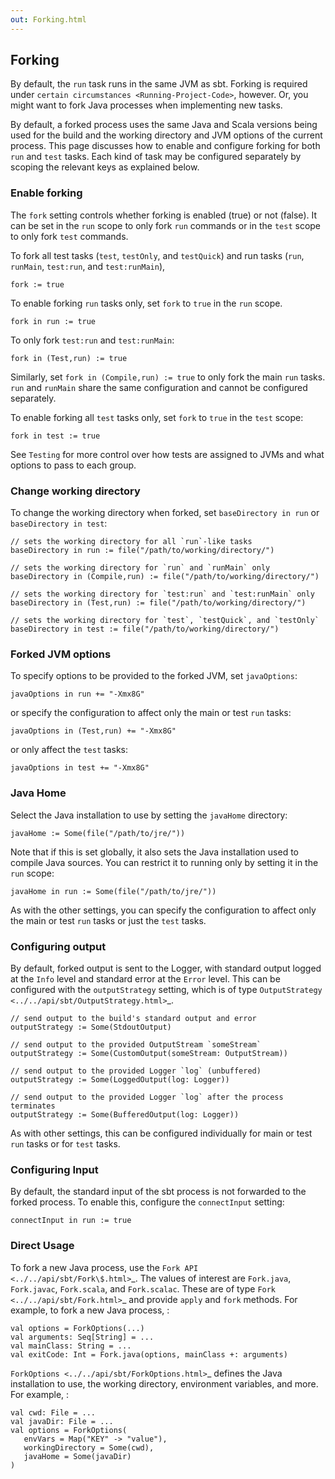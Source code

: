 ```yaml
---
out: Forking.html
---
```


Forking
-------

By default, the `run` task runs in the same JVM as sbt. Forking is
required under `certain circumstances <Running-Project-Code>`, however.
Or, you might want to fork Java processes when implementing new tasks.

By default, a forked process uses the same Java and Scala versions being
used for the build and the working directory and JVM options of the
current process. This page discusses how to enable and configure forking
for both `run` and `test` tasks. Each kind of task may be configured
separately by scoping the relevant keys as explained below.

### Enable forking

The `fork` setting controls whether forking is enabled (true) or not
(false). It can be set in the `run` scope to only fork `run` commands or
in the `test` scope to only fork `test` commands.

To fork all test tasks (`test`, `testOnly`, and `testQuick`) and run
tasks (`run`, `runMain`, `test:run`, and `test:runMain`),

    fork := true

To enable forking `run` tasks only, set `fork` to `true` in the `run`
scope.

    fork in run := true

To only fork `test:run` and `test:runMain`:

    fork in (Test,run) := true

Similarly, set `fork in (Compile,run) := true` to only fork the main
`run` tasks. `run` and `runMain` share the same configuration and cannot
be configured separately.

To enable forking all `test` tasks only, set `fork` to `true` in the
`test` scope:

    fork in test := true

See `Testing` for more control over how tests are assigned to JVMs and
what options to pass to each group.

### Change working directory

To change the working directory when forked, set `baseDirectory in run`
or `baseDirectory in test`:

    // sets the working directory for all `run`-like tasks
    baseDirectory in run := file("/path/to/working/directory/")

    // sets the working directory for `run` and `runMain` only
    baseDirectory in (Compile,run) := file("/path/to/working/directory/")

    // sets the working directory for `test:run` and `test:runMain` only
    baseDirectory in (Test,run) := file("/path/to/working/directory/")

    // sets the working directory for `test`, `testQuick`, and `testOnly`
    baseDirectory in test := file("/path/to/working/directory/")

### Forked JVM options

To specify options to be provided to the forked JVM, set `javaOptions`:

    javaOptions in run += "-Xmx8G"

or specify the configuration to affect only the main or test `run`
tasks:

    javaOptions in (Test,run) += "-Xmx8G"

or only affect the `test` tasks:

    javaOptions in test += "-Xmx8G"

### Java Home

Select the Java installation to use by setting the `javaHome` directory:

    javaHome := Some(file("/path/to/jre/"))

Note that if this is set globally, it also sets the Java installation
used to compile Java sources. You can restrict it to running only by
setting it in the `run` scope:

    javaHome in run := Some(file("/path/to/jre/"))

As with the other settings, you can specify the configuration to affect
only the main or test `run` tasks or just the `test` tasks.

### Configuring output

By default, forked output is sent to the Logger, with standard output
logged at the `Info` level and standard error at the `Error` level. This
can be configured with the `outputStrategy` setting, which is of type
`OutputStrategy <../../api/sbt/OutputStrategy.html>`\_.

    // send output to the build's standard output and error
    outputStrategy := Some(StdoutOutput)

    // send output to the provided OutputStream `someStream`
    outputStrategy := Some(CustomOutput(someStream: OutputStream))

    // send output to the provided Logger `log` (unbuffered)
    outputStrategy := Some(LoggedOutput(log: Logger))

    // send output to the provided Logger `log` after the process terminates
    outputStrategy := Some(BufferedOutput(log: Logger))

As with other settings, this can be configured individually for main or
test `run` tasks or for `test` tasks.

### Configuring Input

By default, the standard input of the sbt process is not forwarded to
the forked process. To enable this, configure the `connectInput`
setting:

    connectInput in run := true

### Direct Usage

To fork a new Java process, use the
`Fork API <../../api/sbt/Fork\$.html>`\_. The values of interest are
`Fork.java`, `Fork.javac`, `Fork.scala`, and `Fork.scalac`. These are of
type `Fork <../../api/sbt/Fork.html>`\_ and provide `apply` and `fork`
methods. For example, to fork a new Java process, :

    val options = ForkOptions(...)
    val arguments: Seq[String] = ...
    val mainClass: String = ...
    val exitCode: Int = Fork.java(options, mainClass +: arguments)

`ForkOptions <../../api/sbt/ForkOptions.html>`\_ defines the Java
installation to use, the working directory, environment variables, and
more. For example, :

    val cwd: File = ...
    val javaDir: File = ...
    val options = ForkOptions(
       envVars = Map("KEY" -> "value"),
       workingDirectory = Some(cwd),
       javaHome = Some(javaDir)
    )

